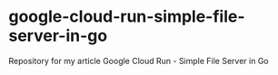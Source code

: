 # google-cloud-run-simple-file-server-in-go
Repository for my article Google Cloud Run - Simple File Server in Go
